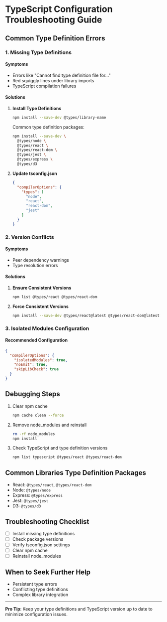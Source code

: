 # TypeScript Configuration Troubleshooting Guide

## Common Type Definition Errors

### 1. Missing Type Definitions

#### Symptoms
- Errors like "Cannot find type definition file for..."
- Red squiggly lines under library imports
- TypeScript compilation failures

#### Solutions

1. **Install Type Definitions**
   ```bash
   npm install --save-dev @types/library-name
   ```

   Common type definition packages:
   ```bash
   npm install --save-dev \
     @types/node \
     @types/react \
     @types/react-dom \
     @types/jest \
     @types/express \
     @types/d3
   ```

2. **Update tsconfig.json**
   ```json
   {
     "compilerOptions": {
       "types": [
         "node",
         "react",
         "react-dom",
         "jest"
       ]
     }
   }
   ```

### 2. Version Conflicts

#### Symptoms
- Peer dependency warnings
- Type resolution errors

#### Solutions
1. **Ensure Consistent Versions**
   ```bash
   npm list @types/react @types/react-dom
   ```

2. **Force Consistent Versions**
   ```bash
   npm install --save-dev @types/react@latest @types/react-dom@latest
   ```

### 3. Isolated Modules Configuration

#### Recommended Configuration
```json
{
  "compilerOptions": {
    "isolatedModules": true,
    "noEmit": true,
    "skipLibCheck": true
  }
}
```

## Debugging Steps

1. Clear npm cache
   ```bash
   npm cache clean --force
   ```

2. Remove node_modules and reinstall
   ```bash
   rm -rf node_modules
   npm install
   ```

3. Check TypeScript and type definition versions
   ```bash
   npm list typescript @types/react @types/react-dom
   ```

## Common Libraries Type Definition Packages

- React: `@types/react`, `@types/react-dom`
- Node: `@types/node`
- Express: `@types/express`
- Jest: `@types/jest`
- D3: `@types/d3`

## Troubleshooting Checklist

- [ ] Install missing type definitions
- [ ] Check package versions
- [ ] Verify tsconfig.json settings
- [ ] Clear npm cache
- [ ] Reinstall node_modules

## When to Seek Further Help

- Persistent type errors
- Conflicting type definitions
- Complex library integration

---

**Pro Tip**: Keep your type definitions and TypeScript version up to date to minimize configuration issues. 